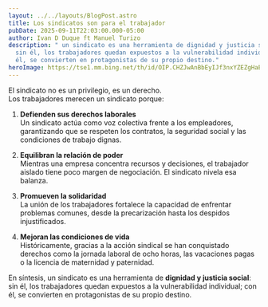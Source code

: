```yaml
---
layout: ../../layouts/BlogPost.astro
title: Los sindicatos son para el trabajador
pubDate: 2025-09-11T22:03:00.000-05:00
author: Ivan D Duque ft Manuel Turizo
description: " un sindicato es una herramienta de dignidad y justicia social:
  sin él, los trabajadores quedan expuestos a la vulnerabilidad individual; con
  él, se convierten en protagonistas de su propio destino."
heroImage: https://tse1.mm.bing.net/th/id/OIP.CHZJwAnBbEyIJf3nxYZEZgHaE6?rs=1&pid=ImgDetMain&o=7&rm=3
---
```

El sindicato no es un privilegio, es un derecho.  
Los trabajadores merecen un sindicato porque:

1. **Defienden sus derechos laborales**  
   Un sindicato actúa como voz colectiva frente a los empleadores, garantizando que se respeten los contratos, la seguridad social y las condiciones de trabajo dignas.

2. **Equilibran la relación de poder**  
   Mientras una empresa concentra recursos y decisiones, el trabajador aislado tiene poco margen de negociación. El sindicato nivela esa balanza.

3. **Promueven la solidaridad**  
   La unión de los trabajadores fortalece la capacidad de enfrentar problemas comunes, desde la precarización hasta los despidos injustificados.

4. **Mejoran las condiciones de vida**  
   Históricamente, gracias a la acción sindical se han conquistado derechos como la jornada laboral de ocho horas, las vacaciones pagas o la licencia de maternidad y paternidad.

En síntesis, un sindicato es una herramienta de **dignidad y justicia social**: sin él, los trabajadores quedan expuestos a la vulnerabilidad individual; con él, se convierten en protagonistas de su propio destino.
